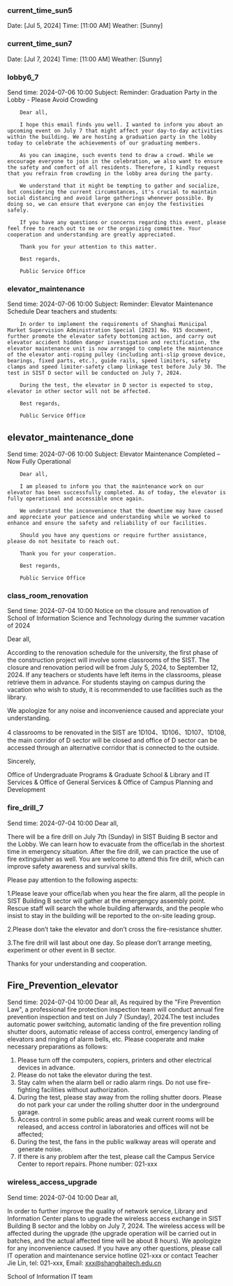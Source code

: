 ### current_time_sun5
Date: [Jul 5, 2024]
Time: [11:00 AM]
Weather: [Sunny]
### current_time_sun7
Date: [Jul 7, 2024]
Time: [11:00 AM]
Weather: [Sunny]
### lobby6_7
Send time: 2024-07-06 10:00
Subject: Reminder: Graduation Party in the Lobby - Please Avoid Crowding

        Dear all,

        I hope this email finds you well. I wanted to inform you about an upcoming event on July 7 that might affect your day-to-day activities within the building. We are hosting a graduation party in the lobby today to celebrate the achievements of our graduating members.

        As you can imagine, such events tend to draw a crowd. While we encourage everyone to join in the celebration, we also want to ensure the safety and comfort of all residents. Therefore, I kindly request that you refrain from crowding in the lobby area during the party.

        We understand that it might be tempting to gather and socialize, but considering the current circumstances, it's crucial to maintain social distancing and avoid large gatherings whenever possible. By doing so, we can ensure that everyone can enjoy the festivities safely.

        If you have any questions or concerns regarding this event, please feel free to reach out to me or the organizing committee. Your cooperation and understanding are greatly appreciated.

        Thank you for your attention to this matter.

        Best regards,

        Public Service Office
### elevator_maintenance
Send time: 2024-07-06 10:00
Subject: Reminder: Elevator Maintenance Schedule
        Dear teachers and students:

        In order to implement the requirements of Shanghai Municipal Market Supervision Administration Special [2023] No. 915 document, further promote the elevator safety bottoming action, and carry out elevator accident hidden danger investigation and rectification, the elevator maintenance unit is now arranged to complete the maintenance of the elevator anti-roping pulley (including anti-slip groove device, bearings, fixed parts, etc.), guide rails, speed limiters, safety clamps and speed limiter-safety clamp linkage test before July 30. The test in SIST D sector will be conducted on July 7, 2024.

        During the test, the elevator in D sector is expected to stop, elevator in other sector will not be affected.

        Best regards,

        Public Service Office
## elevator_maintenance_done
Send time: 2024-07-06 10:00
Subject: Elevator Maintenance Completed – Now Fully Operational

        Dear all,

        I am pleased to inform you that the maintenance work on our elevator has been successfully completed. As of today, the elevator is fully operational and accessible once again.

        We understand the inconvenience that the downtime may have caused and appreciate your patience and understanding while we worked to enhance and ensure the safety and reliability of our facilities.

        Should you have any questions or require further assistance, please do not hesitate to reach out.

        Thank you for your cooperation.

        Best regards,

        Public Service Office

### class_room_renovation
Send time: 2024-07-04 10:00
Notice on the closure and renovation of School of Information Science and Technology during the summer vacation of 2024

Dear all, 

According to the renovation schedule for the university, the first phase of the construction project will involve some classrooms of the SIST. The closure and renovation period will be from July 5, 2024, to September 12, 2024. If any teachers or students have left items in the classrooms, please retrieve them in advance. For students staying on campus during the vacation who wish to study, it is recommended to use facilities such as the library. 

We apologize for any noise and inconvenience caused and appreciate your understanding.

4 classrooms to be renovated in the SIST are 1D104、1D106、1D107、1D108, the main corridor of D sector will be closed and office of D sector can be accessed through an alternative corridor that is connected to the outside.

Sincerely,

Office of Undergraduate Programs & Graduate School & Library and IT Services & Office of General Services & Office of Campus Planning and Development

### fire_drill_7
Send time: 2024-07-04 10:00
Dear all,

There will be a fire drill on July 7th (Sunday) in SIST Buiding B sector and the Lobby. We can learn how to evacuate from the office/lab in the shortest time in emergency situation. After the fire drill, we can practice the use of fire extinguisher as well. You are welcome to attend this fire drill, which can improve safety awareness and survival skills.

Please pay attention to the following aspects: 

1.Please leave your office/lab when you hear the fire alarm, all the people in SIST Building B sector will gather at the emergengcy assembly point. Rescue staff will search the whole building afterwards, and the people who insist to stay in the building will be reported to the on-site leading group.

2.Please don’t take the elevator and don’t cross the fire-resistance shutter. 

3.The fire drill will last about one day. So please don’t arrange meeting, experiment or other event in B sector.

Thanks for your understanding and cooperation.

## Fire_Prevention_elevator
Send time: 2024-07-04 10:00
Dear all,
As required by the "Fire Prevention Law", a professional fire protection inspection team will conduct annual fire prevention inspection and test on July 7 (Sunday), 2024.The test includes automatic power switching, automatic landing of the fire prevention rolling shutter doors, automatic release of access control, emergency landing of elevators and ringing of alarm bells,
etc. Please cooperate and make necessary preparations as follows:
1. Please turn off the computers, copiers, printers and other electrical devices in advance.
2. Please do not take the elevator during the test.
3. Stay calm when the alarm bell or radio alarm rings. Do not use fire-fighting facilities without authorization.
4. During the test, please stay away from the rolling shutter doors. Please do not park your car under the rolling shutter door in the underground garage.
5. Access control in some public areas and weak current rooms will be released, and access control in laboratories and offices will not be affected;
6. During the test, the fans in the public walkway areas will operate and generate noise.
7. If there is any problem after the test, please call the Campus Service Center to report repairs. Phone number: 021-xxx

### wireless_access_upgrade
Send time: 2024-07-04 10:00
Dear all,

In order to further improve the quality of network service, Library and Information Center plans to upgrade the wireless access exchange in SIST Building B sector and the lobby on July 7, 2024. The wireless access will be affected during the upgrade (the upgrade operation will be carried out in batches, and the actual affected time will be about 8 hours). We apologize for any inconvenience caused. If you have any other questions, please call IT operation and maintenance service hotline 021-xxx or contact Teacher Jie Lin, tel: 021-xxx, Email: xxx@shanghaitech.edu.cn 

School of Information IT team



